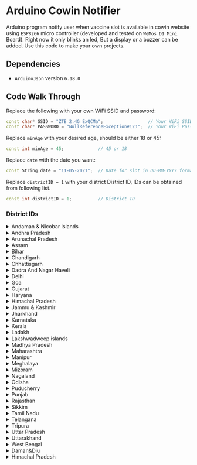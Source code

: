 # Arduino Cowin Notifier

Arduino program notify user when vaccine slot is available in cowin website using `ESP8266` micro controller (developed and tested on `WeMos D1 Mini` Board).
Right now it only blinks an led, But a display or a buzzer can be added.
Use this code to make your own projects.

## Dependencies

-   `ArduinoJson` version `6.18.0`

## Code Walk Through

Replace the following with your own WiFi SSID and password:

```cpp
const char* SSID = "ZTE_2.4G_ExQCMa";                 // Your WiFi SSID
const char* PASSWORD = "NullReferenceException#123";  // Your WiFi Password
```

Replace `minAge` with your desired age, should be either 18 or 45:

```cpp
const int minAge = 45;             // 45 or 18
```

Replace `date` with the date you want:

```cpp
const String date = "11-05-2021";  // Date for slot in DD-MM-YYYY format
```

Replace `districtID = 1` with your district District ID, IDs can be obtained from following list.

```cpp
const int districtID = 1;          // District ID
```

### <a name="district_list">District IDs</a>

<details>
  <summary> Andaman & Nicobar Islands </summary>

-   3: Nicobar
-   1: North and Middle Andaman
-   2: South Andaman
</details>

<details>
  <summary> Andhra Pradesh </summary>

-   9: Anantapur
-   10: Chittoor
-   11: East Godavari
-   5: Guntur
-   4: Krishna
-   7: Kurnool
-   12: Prakasam
-   13: Sri Potti Sriramulu Nellore
-   14: Srikakulam
-   8: Visakhapatnam
-   15: Vizianagaram
-   16: West Godavari
-   6: YSR District, Kadapa (Cuddapah)
</details>

<details>
  <summary> Arunachal Pradesh </summary>

-   22: Anjaw
-   20: Changlang
-   25: Dibang Valley
-   23: East Kameng
-   42: East Siang
-   17: Itanagar Capital Complex
-   24: Kamle
-   27: Kra Daadi
-   21: Kurung Kumey
-   33: Lepa Rada
-   29: Lohit
-   40: Longding
-   31: Lower Dibang Valley
-   18: Lower Siang
-   32: Lower Subansiri
-   36: Namsai
-   19: Pakke Kessang
-   39: Papum Pare
-   35: Shi Yomi
-   37: Siang
-   30: Tawang
-   26: Tirap
-   34: Upper Siang
-   41: Upper Subansiri
-   28: West Kameng
-   38: West Siang
</details>

<details>
  <summary> Assam </summary>

-   46: Baksa
-   47: Barpeta
-   765: Biswanath
-   57: Bongaigaon
-   66: Cachar
-   766: Charaideo
-   58: Chirang
-   48: Darrang
-   62: Dhemaji
-   59: Dhubri
-   43: Dibrugarh
-   67: Dima Hasao
-   60: Goalpara
-   53: Golaghat
-   68: Hailakandi
-   764: Hojai
-   54: Jorhat
-   49: Kamrup Metropolitan
-   50: Kamrup Rural
-   51: Karbi-Anglong
-   69: Karimganj
-   61: Kokrajhar
-   63: Lakhimpur
-   767: Majuli
-   55: Morigaon
-   56: Nagaon
-   52: Nalbari
-   44: Sivasagar
-   64: Sonitpur
-   768: South Salmara Mankachar
-   45: Tinsukia
-   65: Udalguri
-   769: West Karbi Anglong
</details>

<details>
  <summary> Bihar </summary>

-   74: Araria
-   78: Arwal
-   77: Aurangabad
-   83: Banka
-   98: Begusarai
-   82: Bhagalpur
-   99: Bhojpur
-   100: Buxar
-   94: Darbhanga
-   105: East Champaran
-   79: Gaya
-   104: Gopalganj
-   107: Jamui
-   91: Jehanabad
-   80: Kaimur
-   75: Katihar
-   101: Khagaria
-   76: Kishanganj
-   84: Lakhisarai
-   70: Madhepura
-   95: Madhubani
-   85: Munger
-   86: Muzaffarpur
-   90: Nalanda
-   92: Nawada
-   97: Patna
-   73: Purnia
-   81: Rohtas
-   71: Saharsa
-   96: Samastipur
-   102: Saran
-   93: Sheikhpura
-   87: Sheohar
-   88: Sitamarhi
-   103: Siwan
-   72: Supaul
-   89: Vaishali
-   106: West Champaran
</details>

<details>
  <summary> Chandigarh </summary>

108 Chandigarh

</details>

<details>
  <summary> Chhattisgarh </summary>

-   110: Balod
-   111: Baloda bazar
-   112: Balrampur
-   113: Bastar
-   114: Bemetara
-   115: Bijapur
-   116: Bilaspur
-   117: Dantewada
-   118: Dhamtari
-   119: Durg
-   120: Gariaband
-   136: Gaurela Pendra Marwahi
-   121: Janjgir-Champa
-   122: Jashpur
-   123: Kanker
-   135: Kawardha
-   124: Kondagaon
-   125: Korba
-   126: Koriya
-   127: Mahasamund
-   128: Mungeli
-   129: Narayanpur
-   130: Raigarh
-   109: Raipur
-   131: Rajnandgaon
-   132: Sukma
-   133: Surajpur
-   134: Surguja
</details>

<details>
  <summary> Dadra And Nagar Haveli </summary>

137 Dadra and Nagar Haveli

</details>

<details>
  <summary> Delhi </summary>

-   141: Central Delhi
-   145: East Delhi
-   140: New Delhi
-   146: North Delhi
-   147: North East Delhi
-   143: North West Delhi
-   148: Shahdara
-   149: South Delhi
-   144: South East Delhi
-   150: South West Delhi
-   142: West Delhi
</details>

<details>
  <summary> Goa </summary>

-   151: North Goa
-   152: South Goa
</details>

<details>
  <summary> Gujarat </summary>

-   154: Ahmedabad
-   770: Ahmedabad Corporation
-   174: Amreli
-   179: Anand
-   158: Aravalli
-   159: Banaskantha
-   180: Bharuch
-   175: Bhavnagar
-   771: Bhavnagar Corporation
-   176: Botad
-   181: Chhotaudepur
-   182: Dahod
-   163: Dang
-   168: Devbhumi Dwaraka
-   153: Gandhinagar
-   772: Gandhinagar Corporation
-   177: Gir Somnath
-   169: Jamnagar
-   773: Jamnagar Corporation
-   178: Junagadh
-   774: Junagadh Corporation
-   156: Kheda
-   170: Kutch
-   183: Mahisagar
-   160: Mehsana
-   171: Morbi
-   184: Narmada
-   164: Navsari
-   185: Panchmahal
-   161: Patan
-   172: Porbandar
-   173: Rajkot
-   775: Rajkot Corporation
-   162: Sabarkantha
-   165: Surat
-   776: Surat Corporation
-   157: Surendranagar
-   166: Tapi
-   155: Vadodara
-   777: Vadodara Corporation
-   167: Valsad
</details>

<details>
  <summary> Haryana </summary>

-   193: Ambala
-   200: Bhiwani
-   201: Charkhi Dadri
-   199: Faridabad
-   196: Fatehabad
-   188: Gurgaon
-   191: Hisar
-   189: Jhajjar
-   204: Jind
-   190: Kaithal
-   203: Karnal
-   186: Kurukshetra
-   206: Mahendragarh
-   205: Nuh
-   207: Palwal
-   187: Panchkula
-   195: Panipat
-   202: Rewari
-   192: Rohtak
-   194: Sirsa
-   198: Sonipat
-   197: Yamunanagar
</details>

<details>
  <summary> Himachal Pradesh </summary>

-   219: Bilaspur
-   214: Chamba
-   217: Hamirpur
-   213: Kangra
-   216: Kinnaur
-   211: Kullu
-   210: Lahaul Spiti
-   215: Mandi
-   208: Shimla
-   212: Sirmaur
-   209: Solan
-   218: Una
</details>

<details>
  <summary> Jammu & Kashmir </summary>

-   224: Anantnag
-   223: Bandipore
-   225: Baramulla
-   229: Budgam
-   232: Doda
-   228: Ganderbal
-   230: Jammu
-   234: Kathua
-   231: Kishtwar
-   221: Kulgam
-   226: Kupwara
-   238: Poonch
-   227: Pulwama
-   237: Rajouri
-   235: Ramban
-   239: Reasi
-   236: Samba
-   222: Shopian
-   220: Srinagar
-   233: Udhampur
</details>

<details>
  <summary> Jharkhand </summary>

-   242: Bokaro
-   245: Chatra
-   253: Deoghar
-   257: Dhanbad
-   258: Dumka
-   247: East Singhbhum
-   243: Garhwa
-   256: Giridih
-   262: Godda
-   251: Gumla
-   255: Hazaribagh
-   259: Jamtara
-   252: Khunti
-   241: Koderma
-   244: Latehar
-   250: Lohardaga
-   261: Pakur
-   246: Palamu
-   254: Ramgarh
-   240: Ranchi
-   260: Sahebganj
-   248: Seraikela Kharsawan
-   249: Simdega
-   263: West Singhbhum
</details>

<details>
  <summary> Karnataka </summary>

-   270: Bagalkot
-   276: Bangalore Rural
-   265: Bangalore Urban
-   294: BBMP
-   264: Belgaum
-   274: Bellary
-   272: Bidar
-   271: Chamarajanagar
-   273: Chikamagalur
-   291: Chikkaballapur
-   268: Chitradurga
-   269: Dakshina Kannada
-   275: Davanagere
-   278: Dharwad
-   280: Gadag
-   267: Gulbarga
-   289: Hassan
-   279: Haveri
-   283: Kodagu
-   277: Kolar
-   282: Koppal
-   290: Mandya
-   266: Mysore
-   284: Raichur
-   292: Ramanagara
-   287: Shimoga
-   288: Tumkur
-   286: Udupi
-   281: Uttar Kannada
-   293: Vijayapura
-   285: Yadgir
</details>

<details>
  <summary> Kerala </summary>

-   301: Alappuzha
-   307: Ernakulam
-   306: Idukki
-   297: Kannur
-   295: Kasaragod
-   298: Kollam
-   304: Kottayam
-   305: Kozhikode
-   302: Malappuram
-   308: Palakkad
-   300: Pathanamthitta
-   296: Thiruvananthapuram
-   303: Thrissur
-   299: Wayanad
</details>

<details>
  <summary> Ladakh </summary>

-   309: Kargil
-   310: Leh
</details>

<details>
  <summary> Lakshwadweep islands </summary>

-   796: Agatti Island
-   311: Lakshadweep
</details>

<details>
  <summary> Madhya Pradesh </summary>

-   320: Agar
-   357: Alirajpur
-   334: Anuppur
-   354: Ashoknagar
-   338: Balaghat
-   343: Barwani
-   362: Betul
-   351: Bhind
-   312: Bhopal
-   342: Burhanpur
-   328: Chhatarpur
-   337: Chhindwara
-   327: Damoh
-   350: Datia
-   324: Dewas
-   341: Dhar
-   336: Dindori
-   348: Guna
-   313: Gwalior
-   361: Harda
-   360: Hoshangabad
-   314: Indore
-   315: Jabalpur
-   340: Jhabua
-   353: Katni
-   339: Khandwa
-   344: Khargone
-   335: Mandla
-   319: Mandsaur
-   347: Morena
-   352: Narsinghpur
-   323: Neemuch
-   326: Panna
-   359: Raisen
-   358: Rajgarh
-   322: Ratlam
-   316: Rewa
-   317: Sagar
-   333: Satna
-   356: Sehore
-   349: Seoni
-   332: Shahdol
-   321: Shajapur
-   346: Sheopur
-   345: Shivpuri
-   331: Sidhi
-   330: Singrauli
-   325: Tikamgarh
-   318: Ujjain
-   329: Umaria
-   355: Vidisha
</details>

<details>
  <summary> Maharashtra </summary>

-   391: Ahmednagar
-   364: Akola
-   366: Amravati
-   397: Aurangabad
-   384: Beed
-   370: Bhandara
-   367: Buldhana
-   380: Chandrapur
-   388: Dhule
-   379: Gadchiroli
-   378: Gondia
-   386: Hingoli
-   390: Jalgaon
-   396: Jalna
-   371: Kolhapur
-   383: Latur
-   395: Mumbai
-   365: Nagpur
-   382: Nanded
-   387: Nandurbar
-   389: Nashik
-   381: Osmanabad
-   394: Palghar
-   385: Parbhani
-   363: Pune
-   393: Raigad
-   372: Ratnagiri
-   373: Sangli
-   376: Satara
-   374: Sindhudurg
-   375: Solapur
-   392: Thane
-   377: Wardha
-   369: Washim
-   368: Yavatmal
</details>

<details>
  <summary> Manipur </summary>

-   398: Bishnupur
-   399: Chandel
-   400: Churachandpur
-   401: Imphal East
-   402: Imphal West
-   410: Jiribam
-   413: Kakching
-   409: Kamjong
-   408: Kangpokpi
-   412: Noney
-   411: Pherzawl
-   403: Senapati
-   404: Tamenglong
-   407: Tengnoupal
-   405: Thoubal
-   406: Ukhrul
</details>

<details>
  <summary> Meghalaya </summary>

-   424: East Garo Hills
-   418: East Jaintia Hills
-   414: East Khasi Hills
-   423: North Garo Hills
-   417: Ri-Bhoi
-   421: South Garo Hills
-   422: South West Garo Hills
-   415: South West Khasi Hills
-   420: West Garo Hills
-   416: West Jaintia Hills
-   419: West Khasi Hills
</details>

<details>
  <summary> Mizoram </summary>

-   425: Aizawl East
-   426: Aizawl West
-   429: Champhai
-   428: Kolasib
-   432: Lawngtlai
-   431: Lunglei
-   427: Mamit
-   430: Serchhip
-   433: Siaha
</details>

<details>
  <summary> Nagaland </summary>

-   434: Dimapur
-   444: Kiphire
-   441: Kohima
-   438: Longleng
-   437: Mokokchung
-   439: Mon
-   435: Peren
-   443: Phek
-   440: Tuensang
-   436: Wokha
-   442: Zunheboto
</details>

<details>
  <summary> Odisha </summary>

-   445: Angul
-   448: Balangir
-   447: Balasore
-   472: Bargarh
-   454: Bhadrak
-   468: Boudh
-   457: Cuttack
-   473: Deogarh
-   458: Dhenkanal
-   467: Gajapati
-   449: Ganjam
-   459: Jagatsinghpur
-   460: Jajpur
-   474: Jharsuguda
-   464: Kalahandi
-   450: Kandhamal
-   461: Kendrapara
-   455: Kendujhar
-   446: Khurda
-   451: Koraput
-   469: Malkangiri
-   456: Mayurbhanj
-   470: Nabarangpur
-   462: Nayagarh
-   465: Nuapada
-   463: Puri
-   471: Rayagada
-   452: Sambalpur
-   466: Subarnapur
-   453: Sundargarh
</details>

<details>
  <summary>  Puducherry </summary>

-   476: Karaikal
-   477: Mahe
-   475: Puducherry
-   478: Yanam
</details>

<details>
  <summary> Punjab </summary>

-   485: Amritsar
-   483: Barnala
-   493: Bathinda
-   499: Faridkot
-   484: Fatehgarh Sahib
-   487: Fazilka
-   480: Ferozpur
-   489: Gurdaspur
-   481: Hoshiarpur
-   492: Jalandhar
-   479: Kapurthala
-   488: Ludhiana
-   482: Mansa
-   491: Moga
-   486: Pathankot
-   494: Patiala
-   497: Rup Nagar
-   498: Sangrur
-   496: SAS Nagar
-   500: SBS Nagar
-   490: Sri Muktsar Sahib
-   495: Tarn Taran
</details>

<details>
  <summary> Rajasthan </summary>

-   507: Ajmer
-   512: Alwar
-   519: Banswara
-   516: Baran
-   528: Barmer
-   508: Bharatpur
-   523: Bhilwara
-   501: Bikaner
-   514: Bundi
-   521: Chittorgarh
-   530: Churu
-   511: Dausa
-   524: Dholpur
-   520: Dungarpur
-   517: Hanumangarh
-   505: Jaipur I
-   506: Jaipur II
-   527: Jaisalmer
-   533: Jalore
-   515: Jhalawar
-   510: Jhunjhunu
-   502: Jodhpur
-   525: Karauli
-   503: Kota
-   532: Nagaur
-   529: Pali
-   522: Pratapgarh
-   518: Rajsamand
-   534: Sawai Madhopur
-   513: Sikar
-   531: Sirohi
-   509: Sri Ganganagar
-   526: Tonk
-   504: Udaipur
</details>

<details>
  <summary> Sikkim </summary>

-   535: East Sikkim
-   537: North Sikkim
-   538: South Sikkim
-   536: West Sikkim
</details>

<details>
  <summary> Tamil Nadu </summary>

-   779: Aranthangi
-   555: Ariyalur
-   578: Attur
-   565: Chengalpet
-   571: Chennai
-   778: Cheyyar
-   539: Coimbatore
-   547: Cuddalore
-   566: Dharmapuri
-   556: Dindigul
-   563: Erode
-   552: Kallakurichi
-   557: Kanchipuram
-   544: Kanyakumari
-   559: Karur
-   780: Kovilpatti
-   562: Krishnagiri
-   540: Madurai
-   576: Nagapattinam
-   558: Namakkal
-   577: Nilgiris
-   564: Palani
-   573: Paramakudi
-   570: Perambalur
-   575: Poonamallee
-   546: Pudukkottai
-   567: Ramanathapuram
-   781: Ranipet
-   545: Salem
-   561: Sivaganga
-   580: Sivakasi
-   551: Tenkasi
-   541: Thanjavur
-   569: Theni
-   554: Thoothukudi (Tuticorin)
-   560: Tiruchirappalli
-   548: Tirunelveli
-   550: Tirupattur
-   568: Tiruppur
-   572: Tiruvallur
-   553: Tiruvannamalai
-   574: Tiruvarur
-   543: Vellore
-   542: Viluppuram
-   549: Virudhunagar
</details>

<details>
  <summary> Telangana </summary>

-   582: Adilabad
-   583: Bhadradri Kothagudem
-   581: Hyderabad
-   584: Jagtial
-   585: Jangaon
-   586: Jayashankar Bhupalpally
-   587: Jogulamba Gadwal
-   588: Kamareddy
-   589: Karimnagar
-   590: Khammam
-   591: Kumuram Bheem
-   592: Mahabubabad
-   593: Mahabubnagar
-   594: Mancherial
-   595: Medak
-   596: Medchal
-   612: Mulugu
-   597: Nagarkurnool
-   598: Nalgonda
-   613: Narayanpet
-   599: Nirmal
-   600: Nizamabad
-   601: Peddapalli
-   602: Rajanna Sircilla
-   603: Rangareddy
-   604: Sangareddy
-   605: Siddipet
-   606: Suryapet
-   607: Vikarabad
-   608: Wanaparthy
-   609: Warangal(Rural)
-   610: Warangal(Urban)
-   611: Yadadri Bhuvanagiri
</details>

<details>
  <summary> Tripura </summary>

-   614: Dhalai
-   615: Gomati
-   616: Khowai
-   617: North Tripura
-   618: Sepahijala
-   619: South Tripura
-   620: Unakoti
-   621: West Tripura
</details>

<details>
  <summary> Uttar Pradesh </summary>

-   622: Agra
-   623: Aligarh
-   625: Ambedkar Nagar
-   626: Amethi
-   627: Amroha
-   628: Auraiya
-   646: Ayodhya
-   629: Azamgarh
-   630: Badaun
-   631: Baghpat
-   632: Bahraich
-   633: Balarampur
-   634: Ballia
-   635: Banda
-   636: Barabanki
-   637: Bareilly
-   638: Basti
-   687: Bhadohi
-   639: Bijnour
-   640: Bulandshahr
-   641: Chandauli
-   642: Chitrakoot
-   643: Deoria
-   644: Etah
-   645: Etawah
-   647: Farrukhabad
-   648: Fatehpur
-   649: Firozabad
-   650: Gautam Buddha Nagar
-   651: Ghaziabad
-   652: Ghazipur
-   653: Gonda
-   654: Gorakhpur
-   655: Hamirpur
-   656: Hapur
-   657: Hardoi
-   658: Hathras
-   659: Jalaun
-   660: Jaunpur
-   661: Jhansi
-   662: Kannauj
-   663: Kanpur Dehat
-   664: Kanpur Nagar
-   665: Kasganj
-   666: Kaushambi
-   667: Kushinagar
-   668: Lakhimpur Kheri
-   669: Lalitpur
-   670: Lucknow
-   671: Maharajganj
-   672: Mahoba
-   673: Mainpuri
-   674: Mathura
-   675: Mau
-   676: Meerut
-   677: Mirzapur
-   678: Moradabad
-   679: Muzaffarnagar
-   680: Pilibhit
-   682: Pratapgarh
-   624: Prayagraj
-   681: Raebareli
-   683: Rampur
-   684: Saharanpur
-   685: Sambhal
-   686: Sant Kabir Nagar
-   688: Shahjahanpur
-   689: Shamli
-   690: Shravasti
-   691: Siddharthnagar
-   692: Sitapur
-   693: Sonbhadra
-   694: Sultanpur
-   695: Unnao
-   696: Varanasi
</details>

<details>
  <summary> Uttarakhand </summary>

-   704: Almora
-   707: Bageshwar
-   699: Chamoli
-   708: Champawat
-   697: Dehradun
-   702: Haridwar
-   709: Nainital
-   698: Pauri Garhwal
-   706: Pithoragarh
-   700: Rudraprayag
-   701: Tehri Garhwal
-   705: Udham Singh Nagar
-   703: Uttarkashi
</details>

<details>
  <summary> West Bengal </summary>

-   710: Alipurduar District
-   711: Bankura
-   712: Basirhat HD (North 24 Parganas)
-   713: Birbhum
-   714: Bishnupur HD (Bankura)
-   715: Cooch Behar
-   783: COOCHBEHAR
-   716: Dakshin Dinajpur
-   717: Darjeeling
-   718: Diamond Harbor HD (S 24 Parganas)
-   719: East Bardhaman
-   720: Hoogly
-   721: Howrah
-   722: Jalpaiguri
-   723: Jhargram
-   724: Kalimpong
-   725: Kolkata
-   726: Malda
-   727: Murshidabad
-   728: Nadia
-   729: Nandigram HD (East Medinipore)
-   730: North 24 Parganas
-   731: Paschim Medinipore
-   732: Purba Medinipore
-   733: Purulia
-   734: Rampurhat HD (Birbhum)
-   735: South 24 Parganas
-   736: Uttar Dinajpur
-   737: West Bardhaman
</details>

<details>
  <summary> Daman&Diu </summary>

-   138: Daman
-   139: Diu

</details>

<details>
  <summary> Himachal Pradesh </summary>

-   791: Chamba
-   795: Kangra
-   792: Kinnaur
-   793: Mandi
-   794: Shimla

</details>
